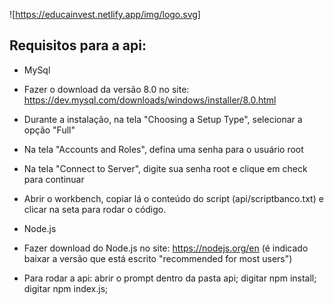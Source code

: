 ![https://educainvest.netlify.app/img/logo.svg] 


## Requisitos para a api:

* MySql
- Fazer o download da versão 8.0 no site:
https://dev.mysql.com/downloads/windows/installer/8.0.html

- Durante a instalação, na tela "Choosing a Setup Type", selecionar a opção "Full"

- Na tela "Accounts and Roles", defina uma senha para o usuário root

- Na tela "Connect to Server", digite sua senha root e clique em check para continuar

- Abrir o workbench, copiar lá o conteúdo do script (api/scriptbanco.txt) e clicar na seta para rodar o código.


* Node.js
- Fazer download do Node.js no site: https://nodejs.org/en
(é indicado baixar a versão que está escrito "recommended for most users")

- Para rodar a api:
abrir o prompt dentro da pasta api;
digitar npm install;
digitar npm index.js;